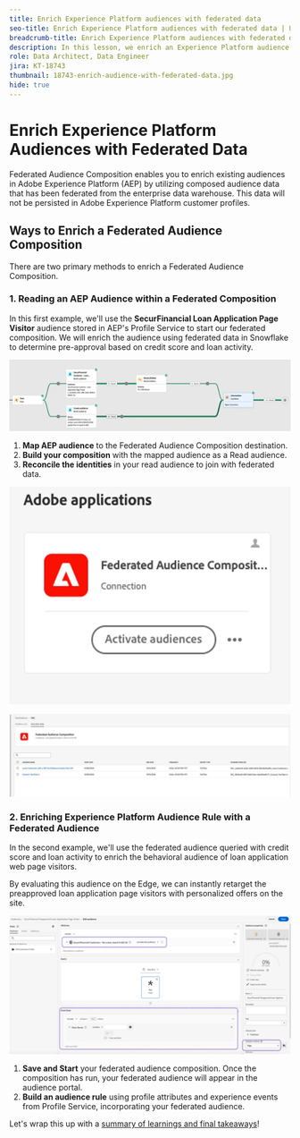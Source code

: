 ```yaml
---
title: Enrich Experience Platform audiences with federated data
seo-title: Enrich Experience Platform audiences with federated data | Unlock cross-channel insights with Federated Audience Composition
breadcrumb-title: Enrich Experience Platform audiences with federated data
description: In this lesson, we enrich an Experience Platform audience with federated data.
role: Data Architect, Data Engineer
jira: KT-18743
thumbnail: 18743-enrich-audience-with-federated-data.jpg
hide: true
---
```


# Enrich Experience Platform Audiences with Federated Data

Federated Audience Composition enables you to enrich existing audiences in Adobe Experience Platform (AEP) by utilizing composed audience data that has been federated from the enterprise data warehouse. This data will not be persisted in Adobe Experience Platform customer profiles.

## Ways to Enrich a Federated Audience Composition

There are two primary methods to enrich a Federated Audience Composition. 

### 1. Reading an AEP Audience within a Federated Composition

In this first example, we'll use the **SecurFinancial Loan Application Page Visitor** audience stored in AEP's Profile Service to start our federated composition. We will enrich the audience using federated data in Snowflake to determine pre-approval based on credit score and loan activity.

![federated-composition-example](assets/snowflake-preapproval.png)

1. **Map AEP audience** to the Federated Audience Composition destination.
2. **Build your composition** with the mapped audience as a Read audience.
3. **Reconcile the identities** in your read audience to join with federated data.

 ![federated-method-1-1](assets/federated-method-1-1.png)

 ![federated-method-1-2](assets/federated-method-1-2.png)

### 2. Enriching Experience Platform Audience Rule with a Federated Audience

In the second example, we'll use the federated audience queried with credit score and loan activity to enrich the behavioral audience of loan application web page visitors.

By evaluating this audience on the Edge, we can instantly retarget the preapproved loan application page visitors with personalized offers on the site.

![edge-audience-enrich](assets/edge-audience-enrich.png)

1. **Save and Start** your federated audience composition. Once the composition has run, your federated audience will appear in the audience portal.
2. **Build an audience rule** using profile attributes and experience events from Profile Service, incorporating your federated audience.

Let's wrap this up with a [summary of learnings and final takeaways](conclusion.md)!
